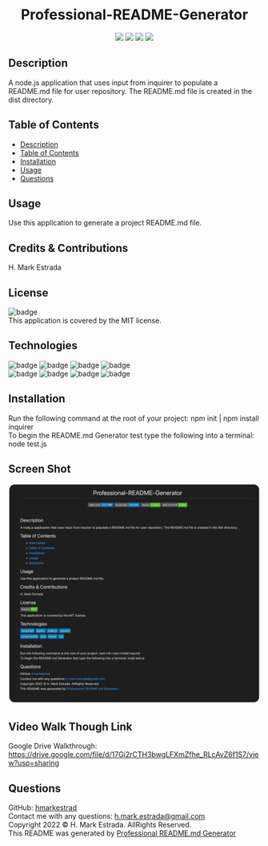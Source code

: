 
<h1 align="center">Professional-README-Generator</h1>

<p align="center">
<img src="https://img.shields.io/github/repo-size/hmarkestrad/Professional-README-Generator" />
<img src="https://img.shields.io/github/languages/top/hmarkestrad/Professional-README-Generator"  />
<img src="https://img.shields.io/github/issues/hmarkestrad/Professional-README-Generator" />
<img src="https://img.shields.io/github/last-commit/hmarkestrad/Professional-README-Generator" >
</p>
  
## Description
A node.js application that uses input from inquirer to populate a README.md file for user repository. The README.md file is created in the dist directory.

## Table of Contents
- [Description](#description)
- [Table of Contents](#table-of-contents)
- [Installation](#installation)
- [Usage](#usage)
- [Questions](#questions)
  
## Usage
Use this application to generate a project README.md file.
  
## Credits & Contributions
H. Mark Estrada
  
## License
![badge](https://img.shields.io/badge/license-MIT-brightgreen)<br>
This application is covered by the MIT license. 
  
## Technologies
![badge](https://img.shields.io/badge/Javascript-blue)
![badge](https://img.shields.io/badge/jQuery-blue)
![badge](https://img.shields.io/badge/-node.js-blue)
![badge](https://img.shields.io/badge/-inquirer-blue)</br>
![badge](https://img.shields.io/badge/-screencastify-blue)
![badge](https://img.shields.io/badge/-json-blue)
![badge](https://img.shields.io/badge/-html5-blue)
![badge](https://img.shields.io/badge/-css-blue)
  
## Installation
Run the following command at the root of your project: npm init | npm install inquirer<br>
To begin the README.md Generator test  type the following into a terminal: node test.js

## Screen Shot

![PORTFOLIO CHALLENGE - ESTRADA](https://github.com/hmarkestrad/Professional-README-Generator/blob/ccaea6142146af69a06497c73cdcc7b96ea27b7c/Screen%20Shot.png)
  
## Video Walk Though Link
Google Drive Walkthrough: https://drive.google.com/file/d/17Gi2rCTH3bwgLFXmZfhe_RLcAvZ6f1S7/view?usp=sharing
  
## Questions
GitHub: [hmarkestrad](https://github.com/hmarkestrad)<br>
Contact me with any questions: h.mark.estrada@gmail.com<br>
Copyright 2022 © H. Mark Estrada. AllRights Reserved.<br>
This README was generated by [Professional README.md Generator](https://github.com/hmarkestrad/Professional-README-Generator)<br>
